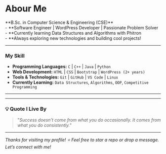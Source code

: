 <h1 align="left">Abour Me</h1>

<p align="left">
  **B.Sc. in Computer Science & Engineering (CSE)** <br>
 - **Software Engineer | WordPress Developer | Passionate Problem Solver <br>
 - **Currently learning Data Structures and Algorithms with Phitron <br>
 - **Always exploring new technologies and building cool projects!
</p>

---

### My Skill

- **Programming Languages:** `C` | `C++` | `Java` | `Python`
- **Web Development:** `HTML` | `CSS` | `Bootstrap` | `WordPress (2+ years)`
- **Tools & Technologies:** `Git` | `GitHub` | `VS Code` | `Linux`
- **Currently Learning:** `Data Structures`, `Algorithms`, `OOP`, `Competitive Programming`

---



---

### 💡 Quote I Live By

> "_Success doesn’t come from what you do occasionally. It comes from what you do consistently._"

---

_Thanks for visiting my profile! ⭐ Feel free to star a repo or drop a message. Let’s connect with me!_
